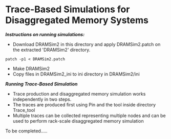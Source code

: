 <h1>Trace-Based Simulations for Disaggregated Memory Systems</h1>

***Instructions on running simulations:***
* Download DRAMSim2 in this directory and apply DRAMSim2.patch on the extracted 'DRAMSim2' directory. 
```
patch -p1 < DRAMSim2.patch
```
* Make DRAMSim2
* Copy files in DRAMSim2_ini to ini directory in DRAMSim2/ini

***Running Trace-Based Simulation***
* Trace production and disaggregated memory simulation works independently in two steps.
* The traces are produced first using Pin and the tool inside directory Trace_tool
* Multiple traces can be collected representing multiple nodes and can be used to perform rack-scale disaggregated memory simulation


To be completed.....
